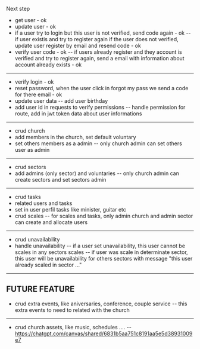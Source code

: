 Next step

- get user - ok
- update user - ok
- if a user try to login but this user is not verified, send code again - ok
  -- if user existis and try to register again if the user does not verified, update user register by email and resend code - ok
- verify user code - ok
  -- if users already register and they account is verified and try to register again, send a email with information about account already exists - ok

---

- verify login - ok
- reset password, when the user click in forgot my pass we send a code for there email - ok
- update user data
  -- add user birthday
- add user id in requests to verify permissions
  -- handle permission for route, add in jwt token data about user informations

---

- crud church
- add members in the church, set default voluntary
- set others members as a admin
  -- only church admin can set others user as admin

---

- crud sectors
- add admins (only sector) and voluntaries
  -- only church admin can create sectors and set sectors admin

---

- crud tasks
- related users and tasks
- set in user perfil tasks like minister, guitar etc
- crud scales
  -- for scales and tasks, only admin church and admin sector can create and allocate users

---

- crud unavailability
- handle unavailability
  -- if a user set unavailability, this user cannot be scales in any sectors scales
  -- if user was scale in determinate sector, this user will be unavailability for others sectors with message "this user already scaled in sector ..."

---

## FUTURE FEATURE

- crud extra events, like aniversaries, conference, couple service
  -- this extra events to need to related with the church

---

- crud church assets, like music, schedules ....
  -- https://chatgpt.com/canvas/shared/6831b5aa751c8191aa5e5d38931009e7
